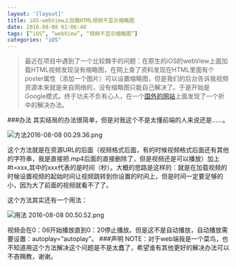 ```yaml
---
layout: '[layout]'
title: iOS-webView上加载HTML视频不显示缩略图
date: 2016-08-08 01:06:48
tags: [“iOS”, “webView”, “视频不显示缩略图”]
categories: "iOS"
---
```


>最近在项目中遇到了一个比较棘手的问题：在原生的iOS的webView上面加载HTML视频发现没有缩略图，在网上查了资料发现在HTML里面有个poster属性（添加一个图片）可以设置缩略图，但是我们的后台告诉我视频资源本来就是来自网络的，没有缩略图只能自己解决了。于是开始是Google模式。终于功夫不负有心人，在一个[国外的网站](https://www.sitepoint.com/html5-video-fragments-captions-dynamic-thumbnails/)上面发现了一个折中的解决办法。

###办法
其实结局的办法很简单，但是对我这个不是太懂前端的人来说还是……。

![方法2016-08-08 00.29.36.png](https://i-blog.csdnimg.cn/blog_migrate/4207318919c8a9ed74e9a03b62d18e6c.webp?x-image-process=image/format,png)

这个方法就是在资源URL的后面（视频格式后面，有的时候视频格式后面还有其他的字符串，我是直接把.mp4后面的直接删除了，但是视频还是可以播放）加上#t=xxx,其中的xxx代表的是时间（秒）。大概的思路是这样的：就是在加载视频的时候设置视频的起始时间让视频跳转到你设置的时间上，但是时间一定要足够的小，因为大了前面的视频就看不了了。

这个方法其实还有一个用法：

![用法 2016-08-08 00.50.52.png](https://i-blog.csdnimg.cn/blog_migrate/406035d5b21ac7d6e4ba0edbf0414389.webp?x-image-process=image/format,png)

视频会在0：06开始播放直到0：20停止播放。但是这不是自动播放，自动播放需要设置：autoplay="autoplay"。
###声明
NOTE：对于web端我是一个菜鸟，也不知道用这个方法解决这个问题是不是太蠢了，希望谁有其他更好的解决办法可以不吝赐教，谢谢。